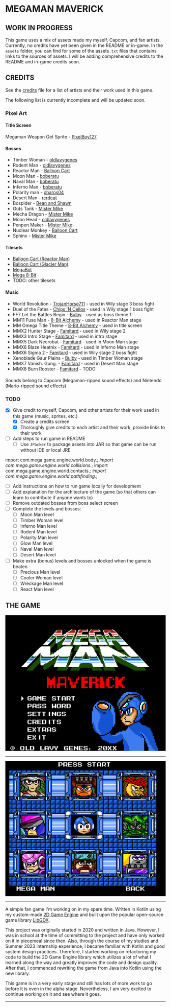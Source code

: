 # MEGAMAN MAVERICK

## WORK IN PROGRESS

This game uses a mix of assets made my myself, Capcom, and fan artists. Currently, no credits have yet been given in 
the README or in-game. In the `assets` folder, you can find for some of the assets`.txt` files that contains links to 
the sources of assets. I will be adding comprehensive credits to the README and in-game credits soon.

## CREDITS

See the [credits](./assets/credits.txt) file for a list of artists and their work used in this game.

The following list is currently incomplete and will be updated soon.

### Pixel Art

#### Title Screen

Megaman Weapon Get Sprite - [PixelBoy127](https://www.spriters-resource.com/custom_edited/megamancustoms/sheet/166239/)

#### Bosses

- Timber Woman - [oldlavygenes](https://www.deviantart.com/oldlavygenes474/art/TimberWoman-Megaman-Maverick-1087794591)
- Rodent Man - [oldlavygenes](https://www.deviantart.com/oldlavygenes474/art/Rodent-Man-Megaman-Maverick-1087797101)
- Reactor Man - [Balloon Cart](https://balloon-cart.itch.io/reactor-man-asset-pack)
- Moon Man - [boberatu](https://www.deviantart.com/boberatu/art/MPN-006-Moon-Man-625679636)
- Naval Man - [boberatu](https://www.deviantart.com/boberatu/art/naval-man-sprites-256984034)
- Inferno Man - [boberatu](https://www.deviantart.com/boberatu/art/MPN-000-Volcano-Man-313694441)
- Polarity man - [pharos04](https://www.deviantart.com/pharos04/art/Polarity-Man-ORN-010-570273324)
- Desert Man - [rcrdcat](https://www.deviantart.com/rcrdcat/art/Desert-Man-Spritesheet-Mugshot-332165249)
- Bospider - [Bean and Shawn](https://www.spriters-resource.com/game_boy_gbc/mmxtreme/sheet/480/?source=genre)
- Guts Tank - [Mister Mike](https://www.spriters-resource.com/nes/mm2/sheet/2317/)
- Mecha Dragon - [Mister Mike](https://www.spriters-resource.com/nes/mm2/sheet/2317/)
- Moon Head - [oldlavygenes](https://www.deviantart.com/oldlavygenes474/art/MoonHead-Miniboss-Megaman-Maverick-1090151707)
- Penpen Maker - [Mister Mike](https://www.spriters-resource.com/nes/mm3/sheet/77911/)
- Nuclear Monkey - [Balloon Cart](https://balloon-cart.itch.io/reactor-man-asset-pack)
- Sphinx - [Mister Mike](https://www.spriters-resource.com/custom_edited/megamancustoms/sheet/108177/)

#### Tilesets

- [Balloon Cart (Reactor Man)](https://balloon-cart.itch.io/reactor-man-asset-pack)
- [Balloon Cart (Glacier Man)](https://balloon-cart.itch.io/glacier-man-asset-pack)
- [MegaBot](https://ansimuz.itch.io/mega-bot)
- [Mega 8-Bit](https://assetstore.unity.com/packages/2d/environments/mega-8-bit-pixel-pack-60158?srsltid=AfmBOordeWICo0KR-N3MKcw6iqd2TehrlFgQn6Hijzmk09-2eoq2Gid0)
- TODO: other tilesets

#### Music

- World Revolution - [TrojanHorse711](https://youtu.be/UbA4ahXMGos) - used in Wily stage 3 boss fight
- Duel of the Fates - [Chips 'N Cellos](https://youtu.be/acIkuMy5684) - used in Wily stage 1 boss fight 
- FF7 Let the Battles Begin - [Bulby](https://www.youtube.com/watch?v=04_jviOqc3Y&t=16s&ab_channel=Bulby) - used as boss theme 1
- MM11 Fuse Man - [8-Bit Alchemy](https://youtu.be/435U3tSeKbg) - used in Reactor Man stage 
- MM Omega Title Theme - [8-Bit Alchemy](https://www.youtube.com/watch?v=ygMXSgow2FY) - used in title screen
- MMX2 Hunter Stage - [Famitard](https://www.youtube.com/watch?v=R0YZoNYZVhE&ab_channel=FamiTard) - used in Wily stage 2  
- MMX3 Intro Stage - [Famitard](https://www.youtube.com/watch?v=jEPimSadiRE&ab_channel=FamiTard) - used in intro stage
- MMX5 Dark Necrobat - [Famitard](https://youtu.be/RosxPCxVOyk) - used in Moon Man stage
- MMX6 Blaze Heatnix - [Famitard](https://youtu.be/QpbMwCnJDSo) - used in Inferno Man stage
- MMX6 Sigma 2 - [Famitard](https://youtu.be/FVdYxfEo4lI) - used in Wily stage 2 boss fight
- Xenoblade Gaur Plains - [Bulby](https://www.youtube.com/watch?v=xkrf4xfDsZs&t=60s&ab_channel=Bulby) - used in Timber Woman stage
- MMX7 Vanish. Gung. - [Famitard](https://youtu.be/MFfZ-LEwcMo) - used in Desert Man stage
- MMX8 Burn Rooster - [Famitard](https://youtu.be/DHh-QSWvb-o) - TODO

####

Sounds belong to Capcom (Megaman-ripped sound effects) and Nintendo (Mario-ripped sound effects)

### TODO
- [x] Give credit to myself, Capcom, and other artists for their work used in this game (music, sprites, etc.)
  - [x] Create a credits screen
  - [x] Thoroughly give credits to each artist and their work, provide links to their work
- [ ] Add steps to run game in README
  - [ ] Use `JPacker` to package assets into JAR so that game can be run without IDE or local JRE

import com.mega.game.engine.world.body.*;
import com.mega.game.engine.world.collisions.*;
import com.mega.game.engine.world.contacts.*;
import com.mega.game.engine.world.pathfinding.*;
  - [ ] Add instructions on how to run game locally for development
- [ ] Add explanation for the architecture of the game (so that others can learn to contribute if anyone wants to)
- [ ] Remove outdated bosses from boss select screen
- [ ] Complete the levels and bosses:
  - [ ] Moon Man level
  - [ ] Timber Woman level
  - [ ] Inferno Man level
  - [ ] Rodent Man level
  - [ ] Polarity Man level
  - [ ] Glow Man level
  - [ ] Naval Man level
  - [ ] Desert Man level
- [ ] Make extra (bonus) levels and bosses unlocked when the game is beaten
  - [ ] Precious Man level
  - [ ] Cooler Woman level
  - [ ] Wreckage Man level
  - [ ] React Man level

## THE GAME

<img src="img/MainScreen.png" width="600px"/>
<hr/>
<img src="img/BossScreen.png" width="600px"/>
<hr/>

A simple fan game I'm working on in my spare time. Written in Kotlin using
my custom-made <a href="https://github.com/JohnLavender474/2D-Game-Engine">2D Game Engine</a> and built upon the
popular open-source game library <a href="https://libgdx.com/">LibGDX</a>.

This project was originally started in 2020 and written in Java. However, I was in school
at the time of committing to the project and have only worked on it in piecemeal since then.
Also, through the course of my studies and Summer 2023 internship experience, I became familiar
with Kotlin and good system design practices. Therefore, I started working on refactoring my code
to build the 2D Game Engine library which utilizes a lot of what I learned along the way and greatly
improves the code and design quality. After that, I commenced rewriting the game from Java into Kotlin
using the new library.

This game is in a very early stage and still has lots of more work to go before it is even in the alpha stage.
Nevertheless, I am very excited to continue working on it and see where it goes.

<hr/>

